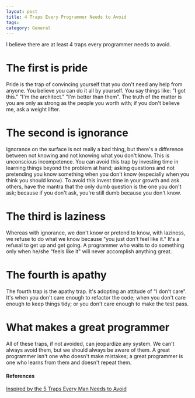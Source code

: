 ```yaml
---
layout: post
title: 4 Traps Every Programmer Needs to Avoid
tags: 
category: General
---
```


I believe there are at least 4 traps every programmer needs to avoid.

# The first is pride

Pride is the trap of convincing yourself that you don't need any help from anyone. You believe you can do it all by yourself. You say things like: "I got this." "I'm the architect." "I'm better than them". The truth of the matter is you are only as strong as the people you worth with; if you don't believe me, ask a weight lifter.

# The second is ignorance 

Ignorance on the surface is not really a bad thing, but there's a difference between not knowing and not knowing what you don't know. This is unconscious incompetence. You can avoid this trap by investing time in learning things beyond the problem at hand; asking questions and not pretending you know something when you don't know (especially when you think you should know). To avoid this invest time in your growth and ask others, have the mantra that the only dumb question is the one you don't ask; because if you don't ask, you're still dumb because you don't know.

# The third is laziness

Whereas with ignorance, we don't know or pretend to know, with laziness, we refuse to do what we know because "you just don't feel like it." It's a refusal to get up and get going. A programmer who waits to do something only when he/she "feels like it" will never accomplish anything great.

# The fourth is apathy

The fourth trap is the apathy trap. It's adopting an attitude of "I don't care". It's when you don't care enough to refactor the code; when you don't care enough to keep things tidy; or you don't care enough to make the test pass.

# What makes a great programmer

All of these traps, if not avoided, can jeopardize any system. We can't always avoid them, but we should always be aware of them. A great programmer isn't one who doesn't make mistakes; a great programmer is one who learns from them and doesn't repeat them.

#### References

[Inspired by the 5 Traps Every Man Needs to Avoid](http://www.allprodad.com/5-traps-every-man-needs-to-avoid)  
